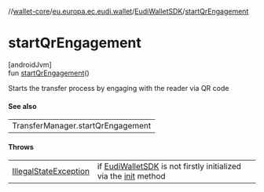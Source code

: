 //[wallet-core](../../../index.md)/[eu.europa.ec.eudi.wallet](../index.md)/[EudiWalletSDK](index.md)/[startQrEngagement](start-qr-engagement.md)

# startQrEngagement

[androidJvm]\
fun [startQrEngagement](start-qr-engagement.md)()

Starts the transfer process by engaging with the reader via QR code

#### See also

| |
|---|
| TransferManager.startQrEngagement |

#### Throws

| | |
|---|---|
| [IllegalStateException](https://kotlinlang.org/api/latest/jvm/stdlib/kotlin/-illegal-state-exception/index.html) | if [EudiWalletSDK](index.md) is not firstly initialized via the [init](init.md) method |
